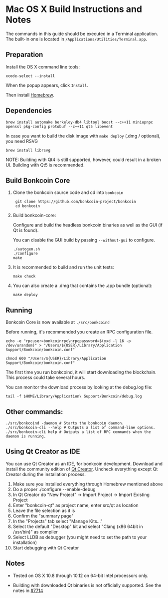 Mac OS X Build Instructions and Notes
====================================
The commands in this guide should be executed in a Terminal application.
The built-in one is located in `/Applications/Utilities/Terminal.app`.

Preparation
-----------
Install the OS X command line tools:

`xcode-select --install`

When the popup appears, click `Install`.

Then install [Homebrew](http://brew.sh).

Dependencies
----------------------

    brew install automake berkeley-db4 libtool boost --c++11 miniupnpc openssl pkg-config protobuf --c++11 qt5 libevent

In case you want to build the disk image with `make deploy` (.dmg / optional), you need RSVG

    brew install librsvg

NOTE: Building with Qt4 is still supported, however, could result in a broken UI. Building with Qt5 is recommended.

Build Bonkcoin Core
------------------------

1. Clone the bonkcoin source code and cd into `bonkcoin`

        git clone https://github.com/bonkcoin-project/bonkcoin
        cd bonkcoin

2.  Build bonkcoin-core:

    Configure and build the headless bonkcoin binaries as well as the GUI (if Qt is found).

    You can disable the GUI build by passing `--without-gui` to configure.

        ./autogen.sh
        ./configure
        make

3.  It is recommended to build and run the unit tests:

        make check

4.  You can also create a .dmg that contains the .app bundle (optional):

        make deploy

Running
-------

Bonkcoin Core is now available at `./src/bonkcoind`

Before running, it's recommended you create an RPC configuration file.

    echo -e "rpcuser=bonkcoinrpc\nrpcpassword=$(xxd -l 16 -p /dev/urandom)" > "/Users/${USER}/Library/Application Support/Bonkcoin/bonkcoin.conf"

    chmod 600 "/Users/${USER}/Library/Application Support/Bonkcoin/bonkcoin.conf"

The first time you run bonkcoind, it will start downloading the blockchain. This process could take several hours.

You can monitor the download process by looking at the debug.log file:

    tail -f $HOME/Library/Application\ Support/Bonkcoin/debug.log

Other commands:
-------

    ./src/bonkcoind -daemon # Starts the bonkcoin daemon.
    ./src/bonkcoin-cli --help # Outputs a list of command-line options.
    ./src/bonkcoin-cli help # Outputs a list of RPC commands when the daemon is running.

Using Qt Creator as IDE
------------------------
You can use Qt Creator as an IDE, for bonkcoin development.
Download and install the community edition of [Qt Creator](https://www.qt.io/download/).
Uncheck everything except Qt Creator during the installation process.

1. Make sure you installed everything through Homebrew mentioned above
2. Do a proper ./configure --enable-debug
3. In Qt Creator do "New Project" -> Import Project -> Import Existing Project
4. Enter "bonkcoin-qt" as project name, enter src/qt as location
5. Leave the file selection as it is
6. Confirm the "summary page"
7. In the "Projects" tab select "Manage Kits..."
8. Select the default "Desktop" kit and select "Clang (x86 64bit in /usr/bin)" as compiler
9. Select LLDB as debugger (you might need to set the path to your installation)
10. Start debugging with Qt Creator

Notes
-----

* Tested on OS X 10.8 through 10.12 on 64-bit Intel processors only.

* Building with downloaded Qt binaries is not officially supported. See the notes in [#7714](https://github.com/bitcoin/bitcoin/issues/7714)
